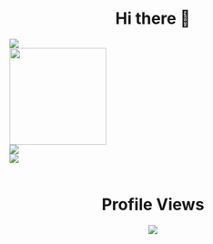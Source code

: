 <h1 align="center"> Hi there 👋</h1>

<img src="https://github-readme-streak-stats.herokuapp.com/?user=Trimpsuz&theme=dark&hide_border=true&date_format=j%2Fn%5B%2FY%5D&background=000000&currStreakLabel=D3D3D3&sideLabels=D3D3D3&sideNums=D3D3D3&currStreakNum=D3D3D3&border=D3D3D3&stroke=D3D3D3&dates=D3D3D3" />

<br />

<img height="170" align="center" src="https://github-readme-stats.vercel.app/api?username=trimpsuz&count_private=true&theme=dark&hide_border=true" />

<br />

<img src="https://github-readme-stats.vercel.app/api/top-langs?username=Trimpsuz&count_private=true&layout=compact&theme=github_dark&hide_border=true&text_color=D3D3D3&bg_color=000000" />

<br />

<img src="https://github-readme-testaustime.vercel.app/api/testaustime?username=Trimpsuz&count_private=true&layout=compact&theme=github_dark&hide_border=true&text_color=D3D3D3&bg_color=000000" />

<br />

<br />

<h1 align="center">Profile Views</h1>
<div  align="center">
<img align="center" src="https://profile-counter.glitch.me/Trimpsuz/count.svg" />
</div>
